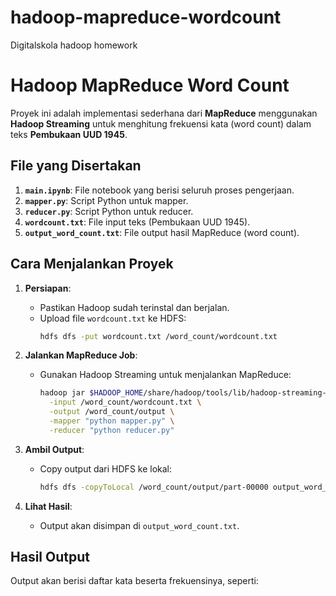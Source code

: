 # hadoop-mapreduce-wordcount
Digitalskola hadoop homework

# Hadoop MapReduce Word Count

Proyek ini adalah implementasi sederhana dari **MapReduce** menggunakan **Hadoop Streaming** untuk menghitung frekuensi kata (word count) dalam teks **Pembukaan UUD 1945**.

## File yang Disertakan
1. **`main.ipynb`**: File notebook yang berisi seluruh proses pengerjaan.
2. **`mapper.py`**: Script Python untuk mapper.
3. **`reducer.py`**: Script Python untuk reducer.
4. **`wordcount.txt`**: File input teks (Pembukaan UUD 1945).
5. **`output_word_count.txt`**: File output hasil MapReduce (word count).

## Cara Menjalankan Proyek
1. **Persiapan**:
   - Pastikan Hadoop sudah terinstal dan berjalan.
   - Upload file `wordcount.txt` ke HDFS:
     ```bash
     hdfs dfs -put wordcount.txt /word_count/wordcount.txt
     ```

2. **Jalankan MapReduce Job**:
   - Gunakan Hadoop Streaming untuk menjalankan MapReduce:
     ```bash
     hadoop jar $HADOOP_HOME/share/hadoop/tools/lib/hadoop-streaming-3.2.4.jar \
       -input /word_count/wordcount.txt \
       -output /word_count/output \
       -mapper "python mapper.py" \
       -reducer "python reducer.py"
     ```

3. **Ambil Output**:
   - Copy output dari HDFS ke lokal:
     ```bash
     hdfs dfs -copyToLocal /word_count/output/part-00000 output_word_count.txt
     ```

4. **Lihat Hasil**:
   - Output akan disimpan di `output_word_count.txt`.

## Hasil Output
Output akan berisi daftar kata beserta frekuensinya, seperti:
